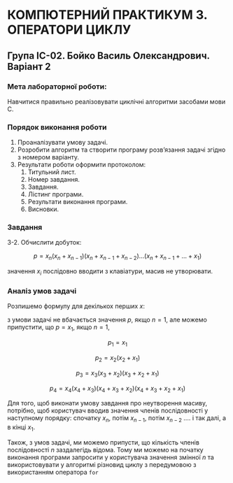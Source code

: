 # КОМПЮТЕРНИЙ ПРАКТИКУМ 3. ОПЕРАТОРИ ЦИКЛУ

## Група ІС-02. Бойко Василь Олександрович. Варіант 2

### Мета лабораторної роботи:

Навчитися правильно реалізовувати циклічні алгоритми засобами мови С.

### Порядок виконання роботи

1. Проаналізувати умову задачі.
2. Розробити алгоритм та створити програму розв’язання задачі згідно з номером варіанту.
3. Результати роботи оформити протоколом:
   1. Титульний лист.
   2. Номер завдання.
   3. Завдання.
   4. Лістинг програми.
   5. Результати виконання програми.
   6. Висновки.

### Завдання

3-2. Обчислити добуток:

$$
p = x_n(x_n + x_{n-1})(x_n + x_{n-1} + x_{n-2})...(x_n + x_{n-1} + ... + x_1)
$$

значення $x_i$ послідовно вводити з клавіатури, масив не утворювати.

### Аналіз умов задачі

Розпишемо формулу для декількох перших $x$:

з умови задачі не вбачається значення $p$, якщо $n =1$, але можемо припустити, що $p = x_1$, якщо $n =1$,

$$
p_1 = x_1
$$

$$
p_2 = x_2 (x_2 + x_1)
$$

$$
p_3 = x_3 (x_3 + x_2) (x_3 + x_2 + x_1)
$$

$$
p_4 = x_4 (x_4 + x_3) (x_4 + x_3 + x_2) (x_4 + x_3 + x_2 + x_1)
$$

Для того, щоб виконати умову завдання про неутворення масиву, потрібно, щоб користувач вводив значення членів послідовності у наступному порядку: спочатку $x_n$, потім $x_{n-1}$, потім $x_{n-2}$ .... і так далі, а в кінці $x_1$.

Також, з умов задачі, ми можемо припусти, що кількість членів послідовності $n$ заздалегідь відома. Тому ми можемо на початку виконання програми запросити у користувача значення змінної $n$ та використовувати у алгоритмі різновид циклу з передумовою з використанням оператора `for`
